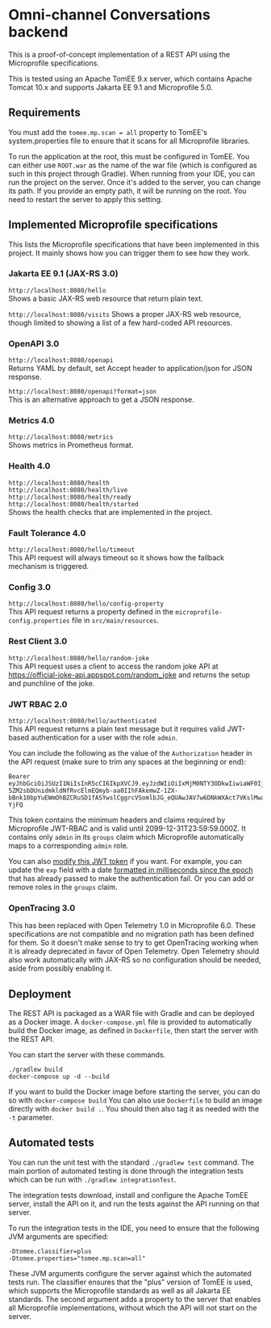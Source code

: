 # Omni-channel Conversations backend

This is a proof-of-concept implementation of a REST API using the Microprofile specifications.

This is tested using an Apache TomEE 9.x server, which contains Apache Tomcat 10.x and supports Jakarta EE 9.1 and Microprofile 5.0.

## Requirements
You must add the `tomee.mp.scan = all` property to TomEE's system.properties file to ensure that it scans for all Microprofile libraries.

To run the application at the root, this must be configured in TomEE. You can either use `ROOT.war` as the name of the war file (which is configured as such in this project through Gradle). 
When running from your IDE, you can run the project on the server. Once it's added to the server, you can change its path. If you provide an empty path, it will be running on the root. You need to restart the server to apply this setting.

## Implemented Microprofile specifications
This lists the Microprofile specifications that have been implemented in this project. It mainly shows how you can trigger them to see how they work.

### Jakarta EE 9.1 (JAX-RS 3.0)
`http://localhost:8080/hello`  
Shows a basic JAX-RS web resource that return plain text.

`http://localhost:8080/visits` 
Shows a proper JAX-RS web resource, though limited to showing a list of a few hard-coded API resources.

### OpenAPI 3.0
`http://localhost:8080/openapi`  
Returns YAML by default, set Accept header to application/json for JSON response.

`http://localhost:8080/openapi?format=json`  
This is an alternative approach to get a JSON response.

### Metrics 4.0
`http://localhost:8080/metrics`  
Shows metrics in Prometheus format.

### Health 4.0
`http://localhost:8080/health`  
`http://localhost:8080/health/live`  
`http://localhost:8080/health/ready`  
`http://localhost:8080/health/started`  
Shows the health checks that are implemented in the project.

### Fault Tolerance 4.0
`http://localhost:8080/hello/timeout`  
This API request will always timeout so it shows how the fallback mechanism is triggered.

### Config 3.0
`http://localhost:8080/hello/config-property`  
This API request returns a property defined in the `microprofile-config.properties` file in `src/main/resources`. 

### Rest Client 3.0
`http://localhost:8080/hello/random-joke`  
This API request uses a client to access the random joke API at https://official-joke-api.appspot.com/random_joke and returns the setup and punchline of the joke.

### JWT RBAC 2.0
`http://localhost:8080/hello/authenticated`  
This API request returns a plain text message but it requires valid JWT-based authentication for a user with the role `admin`. 

You can include the following as the value of the `Authorization` header in the API request (make sure to trim any spaces at the beginning or end):

```
Bearer eyJhbGciOiJSUzI1NiIsInR5cCI6IkpXVCJ9.eyJzdWIiOiIxMjM0NTY3ODkwIiwiaWF0IjoxNjgzMjA0MTU2LCJpc3MiOiJodHRwOi8vbG9jYWxob3N0LyIsImV4cCI6NDEwMjQ0NDc5OSwiZ3JvdXBzIjpbImFkbWluIl19.F_3s0Jw4RlUt4w6U_8i53J2C7wRBoze48LRsNVMFKFF2cbrXKH_Nq_qjl0IgQUEtT1WbctLS5d6HxeXYT4cysmlYgeRxXrUpe1myNN0mkMKc5EaT1oTgWoVlhrSiNe30ZXC9np3ptObrVYuTplqS8BoL_3iRauIYxzcb-5ZM2sbDUnidmkldNfRvcElmEQmyb-aa0IIhFAkemwZ-1ZX-bBnk10bpYuEWmOhBZCRuSD1fASYwslCggrcVSomlbJG_eQUAwJAV7w6DNkWXAct7VKslMwaHzuxh6DOYPY1onk911gD8b8IJCooQrMSNuvgovR8dxyUs67wy2GUCM-YjFQ
```

This token contains the minimum headers and claims required by Microprofile JWT-RBAC and is valid until 2099-12-31T23:59:59.000Z. It contains only `admin` in its `groups` claim which Microprofile automatically maps to a corresponding `admin` role. 

You can also [modify this JWT token](https://jwt.io/#debugger-io?token=eyJhbGciOiJSUzI1NiIsInR5cCI6IkpXVCJ9.eyJzdWIiOiIxMjM0NTY3ODkwIiwiaWF0IjoxNjgzMjA0MTU2LCJpc3MiOiJodHRwOi8vbG9jYWxob3N0LyIsImV4cCI6NDEwMjQ0NDc5OSwiZ3JvdXBzIjpbImFkbWluIl19.F_3s0Jw4RlUt4w6U_8i53J2C7wRBoze48LRsNVMFKFF2cbrXKH_Nq_qjl0IgQUEtT1WbctLS5d6HxeXYT4cysmlYgeRxXrUpe1myNN0mkMKc5EaT1oTgWoVlhrSiNe30ZXC9np3ptObrVYuTplqS8BoL_3iRauIYxzcb-5ZM2sbDUnidmkldNfRvcElmEQmyb-aa0IIhFAkemwZ-1ZX-bBnk10bpYuEWmOhBZCRuSD1fASYwslCggrcVSomlbJG_eQUAwJAV7w6DNkWXAct7VKslMwaHzuxh6DOYPY1onk911gD8b8IJCooQrMSNuvgovR8dxyUs67wy2GUCM-YjFQ&publicKey=-----BEGIN%20PUBLIC%20KEY-----%0AMIIBIjANBgkqhkiG9w0BAQEFAAOCAQ8AMIIBCgKCAQEAu1SU1LfVLPHCozMxH2Mo%0A4lgOEePzNm0tRgeLezV6ffAt0gunVTLw7onLRnrq0%2FIzW7yWR7QkrmBL7jTKEn5u%0A%2BqKhbwKfBstIs%2BbMY2Zkp18gnTxKLxoS2tFczGkPLPgizskuemMghRniWaoLcyeh%0Akd3qqGElvW%2FVDL5AaWTg0nLVkjRo9z%2B40RQzuVaE8AkAFmxZzow3x%2BVJYKdjykkJ%0A0iT9wCS0DRTXu269V264Vf%2F3jvredZiKRkgwlL9xNAwxXFg0x%2FXFw005UWVRIkdg%0AcKWTjpBP2dPwVZ4WWC%2B9aGVd%2BGyn1o0CLelf4rEjGoXbAAEgAqeGUxrcIlbjXfbc%0AmwIDAQAB%0A-----END%20PUBLIC%20KEY-----) if you want. For example, you can update the `exp` field with a date [formatted in milliseconds since the epoch](https://www.epochconverter.com/) that has already passed to make the authentication fail. Or you can add or remove roles in the `groups` claim.

### OpenTracing 3.0
This has been replaced with Open Telemetry 1.0 in Microprofile 6.0. These specifications are not compatible and no migration path has been defined for them. So it doesn't make sense to try to get OpenTracing working when it is already deprecated in favor of Open Telemetry. Open Telemetry should also work automatically with JAX-RS so no configuration should be needed, aside from possibly enabling it.

## Deployment

The REST API is packaged as a WAR file with Gradle and can be deployed as a Docker image. A `docker-compose.yml` file is provided to automatically build the Docker image, as defined in `Dockerfile`, then start the server with the REST API.

You can start the server with these commands.

```shell
./gradlew build
docker-compose up -d --build
```

If you want to build the Docker image before starting the server, you can do so with `docker-compose build`
You can also use `Dockerfile` to build an image directly with `docker build .`. You should then also tag it as needed with the `-t` parameter. 

## Automated tests

You can run the unit test with the standard `./gradlew test` command. The main portion of automated testing is done through the integration tests which can be run with `./gradlew integrationTest`.

The integration tests download, install and configure the Apache TomEE server, install the API on it, and run the tests against the API running on that server. 

To run the integration tests in the IDE, you need to ensure that the following JVM arguments are specified:

```
-Dtomee.classifier=plus
-Dtomee.properties="tomee.mp.scan=all"
```

These JVM arguments configure the server against which the automated tests run. The classifier ensures that the "plus" version of  TomEE is used, which supports the Microprofile standards as well as all Jakarta EE standards. The second argument adds a property to the server that enables all Microprofile implementations, without which the API will not start on the server.
